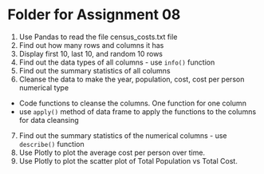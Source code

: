 # Folder for Assignment 08

1. Use Pandas to read the file census_costs.txt file
2. Find out how many rows and columns it has
3. Display first 10, last 10, and random 10 rows
4. Find out the data types of all columns - use `info()` function
5. Find out the summary statistics of all columns
6. Cleanse the data to make the year, population, cost, cost per person numerical type 
  - Code functions to cleanse the columns. One function for one column
  - use `apply()` method of data frame to apply the functions to the columns for data cleansing
7. Find out the summary statistics of the numerical columns - use `describe()` function
8. Use Plotly to plot the average cost per person over time.
9. Use Plotly to plot the scatter plot of Total Population vs Total Cost.
